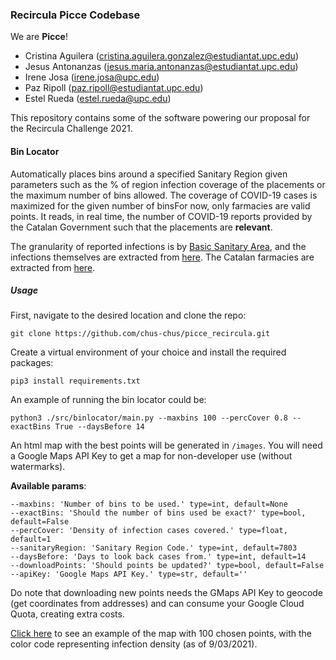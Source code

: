 ### Recircula Picce Codebase

We are **Picce**!

- Cristina Aguilera (cristina.aguilera.gonzalez@estudiantat.upc.edu)
- Jesus Antonanzas (jesus.maria.antonanzas@estudiantat.upc.edu)
- Irene Josa (irene.josa@upc.edu)
- Paz Ripoll (paz.ripoll@estudiantat.upc.edu)
- Estel Rueda (estel.rueda@upc.edu)

This repository contains some of the software powering our proposal for the Recircula Challenge 2021. 

#### Bin Locator

Automatically places bins around a specified Sanitary Region given parameters such as the % of region infection coverage
of the placements or the maximum number of bins allowed. The coverage of COVID-19 cases is maximized for the given number 
of binsFor now, only farmacies are valid points. It reads, in real time, the number of COVID-19 reports provided by the 
Catalan Government such that the placements are **relevant**.

The granularity of reported infections is by [Basic Sanitary Area](https://catsalut.gencat.cat/web/.content/minisite/catsalut/proveidors_professionals/registres_catalegs/documents/poblacio-referencia.pdf),
and the infections themselves are extracted from [here](https://analisi.transparenciacatalunya.cat/ca/Salut/Registre-de-casos-de-COVID-19-realitzats-a-Catalun/xuwf-dxjd).
The Catalan farmacies are extracted from [here](https://analisi.transparenciacatalunya.cat/Salut/Cat-leg-de-farm-cies-de-Catalunya/f446-3fny).


##### Usage

First, navigate to the desired location and clone the repo:

```
git clone https://github.com/chus-chus/picce_recircula.git
```

Create a virtual environment of your choice and install the required packages:

```
pip3 install requirements.txt
```

An example of running the bin locator could be:

```
python3 ./src/binlocator/main.py --maxbins 100 --percCover 0.8 --exactBins True --daysBefore 14
```

An html map with the best points will be generated in `/images`. You will need a Google Maps API Key to get
a map for non-developer use (without watermarks).

**Available params**:

```
--maxbins: 'Number of bins to be used.' type=int, default=None
--exactBins: 'Should the number of bins used be exact?' type=bool, default=False
--percCover: 'Density of infection cases covered.' type=float, default=1
--sanitaryRegion: 'Sanitary Region Code.' type=int, default=7803
--daysBefore: 'Days to look back cases from.' type=int, default=14
--downloadPoints: 'Should points be updated?' type=bool, default=False
--apiKey: 'Google Maps API Key.' type=str, default=''
```

Do note that downloading new points needs the GMaps API Key to geocode (get coordinates from addresses) and
can consume your Google Cloud Quota, creating extra costs.

[Click here](https://raw.githack.com/chus-chus/picce_recircula/master/images/pointsPickedMap.html) to see an example of
 the map with 100 chosen points, with the color code representing infection density (as of 9/03/2021).